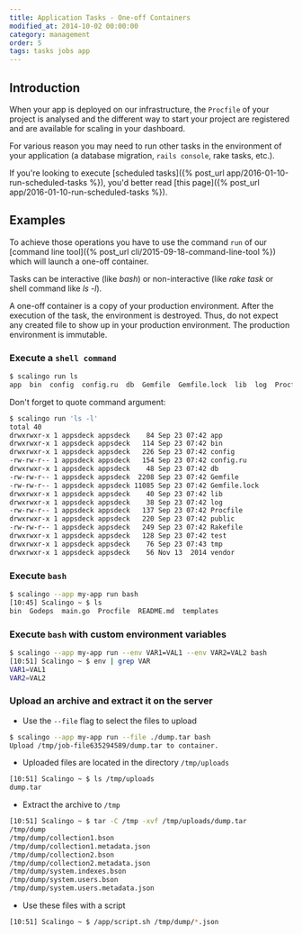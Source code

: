 ```yaml
---
title: Application Tasks - One-off Containers
modified_at: 2014-10-02 00:00:00
category: management
order: 5
tags: tasks jobs app
---
```


## Introduction

When your app is deployed on our infrastructure, the `Procfile` of your
project is analysed and the different way to start your project are
registered and are available for scaling in your dashboard.

For various reason you may need to run other tasks in the environment of your
application (a database migration, `rails console`, rake tasks, etc.).

If you're looking to execute [scheduled tasks]({% post_url app/2016-01-10-run-scheduled-tasks %}), 
you'd better read [this page]({% post_url app/2016-01-10-run-scheduled-tasks %}).

## Examples

To achieve those operations you have to use the command `run` of our
[command line tool]({% post_url cli/2015-09-18-command-line-tool %}) which will launch a one-off container.

Tasks can be interactive (like *bash*) or non-interactive (like *rake task* or shell command like *ls -l*).

A one-off container is a copy of your production environment. After the execution of the task, the 
environment is destroyed. Thus, do not expect any created file to show up in your production environment. The
production environment is immutable.

### Execute a `shell command`

```bash
$ scalingo run ls
app  bin  config  config.ru  db  Gemfile  Gemfile.lock  lib  log  Procfile  public  Rakefile  test  tmp  vendor
```

Don't forget to quote command argument:

```bash
$ scalingo run 'ls -l'
total 40
drwxrwxr-x 1 appsdeck appsdeck    84 Sep 23 07:42 app
drwxrwxr-x 1 appsdeck appsdeck   114 Sep 23 07:42 bin
drwxrwxr-x 1 appsdeck appsdeck   226 Sep 23 07:42 config
-rw-rw-r-- 1 appsdeck appsdeck   154 Sep 23 07:42 config.ru
drwxrwxr-x 1 appsdeck appsdeck    48 Sep 23 07:42 db
-rw-rw-r-- 1 appsdeck appsdeck  2208 Sep 23 07:42 Gemfile
-rw-rw-r-- 1 appsdeck appsdeck 11085 Sep 23 07:42 Gemfile.lock
drwxrwxr-x 1 appsdeck appsdeck    40 Sep 23 07:42 lib
drwxrwxr-x 1 appsdeck appsdeck    38 Sep 23 07:42 log
-rw-rw-r-- 1 appsdeck appsdeck   137 Sep 23 07:42 Procfile
drwxrwxr-x 1 appsdeck appsdeck   220 Sep 23 07:42 public
-rw-rw-r-- 1 appsdeck appsdeck   249 Sep 23 07:42 Rakefile
drwxrwxr-x 1 appsdeck appsdeck   128 Sep 23 07:42 test
drwxrwxr-x 1 appsdeck appsdeck    76 Sep 23 07:43 tmp
drwxrwxr-x 1 appsdeck appsdeck    56 Nov 13  2014 vendor
```

### Execute `bash`

```bash
$ scalingo --app my-app run bash
[10:45] Scalingo ~ $ ls
bin  Godeps  main.go  Procfile	README.md  templates
```

### Execute `bash` with custom environment variables

```bash
$ scalingo --app my-app run --env VAR1=VAL1 --env VAR2=VAL2 bash
[10:51] Scalingo ~ $ env | grep VAR
VAR1=VAL1
VAR2=VAL2
```

### Upload an archive and extract it on the server

* Use the `--file` flag to select the files to upload

```bash
$ scalingo --app my-app run --file ./dump.tar bash
Upload /tmp/job-file635294589/dump.tar to container.
```

* Uploaded files are located in the directory `/tmp/uploads`

```bash
[10:51] Scalingo ~ $ ls /tmp/uploads
dump.tar
```

* Extract the archive to `/tmp`

```bash
[10:51] Scalingo ~ $ tar -C /tmp -xvf /tmp/uploads/dump.tar
/tmp/dump
/tmp/dump/collection1.bson
/tmp/dump/collection1.metadata.json
/tmp/dump/collection2.bson
/tmp/dump/collection2.metadata.json
/tmp/dump/system.indexes.bson
/tmp/dump/system.users.bson
/tmp/dump/system.users.metadata.json
```

* Use these files with a script

```bash
[10:51] Scalingo ~ $ /app/script.sh /tmp/dump/*.json
```
